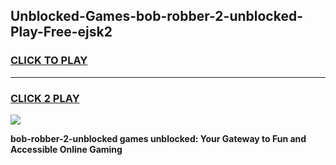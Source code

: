 
## Unblocked-Games-bob-robber-2-unblocked-Play-Free-ejsk2
<h3>
<a href="https://premium76.site?title=bob-robber-2-unblocked&ref=19M">CLICK TO PLAY</a></h3>
<hr>

<h3>
<a href="https://premium76.site?title=bob-robber-2-unblocked&ref=19M">CLICK 2 PLAY</a>
  
</h3>

<a href="https://premium76.site?title=bob-robber-2-unblocked&ref=19M"><img src="https://clearcache.store/games.png"></a>


**bob-robber-2-unblocked games unblocked: Your Gateway to Fun and Accessible Online Gaming**
